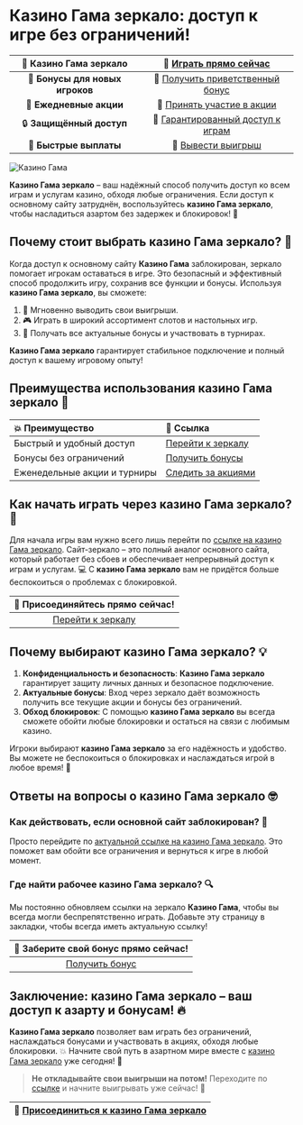 # Казино Гама зеркало: доступ к игре без ограничений!

| 🎲 **Казино Гама зеркало** | 🔗 [Играть прямо сейчас](https://brandplay.link/zrZpLFTP) |
|:------------------------:|:---------------------------------:|
| 🚀 **Бонусы для новых игроков** | 🔗 [Получить приветственный бонус](https://brandplay.link/zrZpLFTP) |
| 🎁 **Ежедневные акции** | 🔗 [Принять участие в акции](https://brandplay.link/zrZpLFTP) |
| 🔒 **Защищённый доступ** | 🔗 [Гарантированный доступ к играм](https://brandplay.link/zrZpLFTP) |
| 💸 **Быстрые выплаты** | 🔗 [Вывести выигрыш](https://brandplay.link/zrZpLFTP) |

![Казино Гама](https://i.pinimg.com/originals/a9/29/6e/a9296ea1cf6a7c20a985e593451f0323.png)

**Казино Гама зеркало** – ваш надёжный способ получить доступ ко всем играм и услугам казино, обходя любые ограничения. Если доступ к основному сайту затруднён, воспользуйтесь **казино Гама зеркало**, чтобы насладиться азартом без задержек и блокировок! 🎰

## Почему стоит выбрать казино Гама зеркало? 🤔

Когда доступ к основному сайту **Казино Гама** заблокирован, зеркало помогает игрокам оставаться в игре. Это безопасный и эффективный способ продолжить игру, сохранив все функции и бонусы. Используя **казино Гама зеркало**, вы сможете:

1. 💸 Мгновенно выводить свои выигрыши.
2. 🎮 Играть в широкий ассортимент слотов и настольных игр.
3. 🎁 Получать все актуальные бонусы и участвовать в турнирах.

**Казино Гама зеркало** гарантирует стабильное подключение и полный доступ к вашему игровому опыту!

## Преимущества использования казино Гама зеркало 🎯

| 💥 Преимущество | 📌 Ссылка |
|:---------------|:----------|
| Быстрый и удобный доступ | [Перейти к зеркалу](https://brandplay.link/zrZpLFTP) |
| Бонусы без ограничений | [Получить бонусы](https://brandplay.link/zrZpLFTP) |
| Еженедельные акции и турниры | [Следить за акциями](https://brandplay.link/zrZpLFTP) |

## Как начать играть через казино Гама зеркало? 🔄

Для начала игры вам нужно всего лишь перейти по [ссылке на казино Гама зеркало](https://brandplay.link/zrZpLFTP). Сайт-зеркало – это полный аналог основного сайта, который работает без сбоев и обеспечивает непрерывный доступ к играм и услугам. 💻 С **казино Гама зеркало** вам не придётся больше беспокоиться о проблемах с блокировкой.

| 🚀 Присоединяйтесь прямо сейчас! |
|:-------------------------------:|
| [Перейти к зеркалу](https://brandplay.link/zrZpLFTP) |

## Почему выбирают казино Гама зеркало? 💡

1. **Конфиденциальность и безопасность**: **Казино Гама зеркало** гарантирует защиту личных данных и безопасное подключение.
2. **Актуальные бонусы**: Вход через зеркало даёт возможность получить все текущие акции и бонусы без ограничений.
3. **Обход блокировок**: С помощью **казино Гама зеркало** вы всегда сможете обойти любые блокировки и остаться на связи с любимым казино.

Игроки выбирают **казино Гама зеркало** за его надёжность и удобство. Вы можете не беспокоиться о блокировках и наслаждаться игрой в любое время! 🚀

## Ответы на вопросы о казино Гама зеркало 🤓

### Как действовать, если основной сайт заблокирован? 🔗

Просто перейдите по [актуальной ссылке на казино Гама зеркало](https://brandplay.link/zrZpLFTP). Это поможет вам обойти все ограничения и вернуться к игре в любой момент.

### Где найти рабочее казино Гама зеркало? 🔍

Мы постоянно обновляем ссылки на зеркало **Казино Гама**, чтобы вы всегда могли беспрепятственно играть. Добавьте эту страницу в закладки, чтобы всегда иметь актуальную ссылку!

| 🎁 Заберите свой бонус прямо сейчас! |
|:-------------------------------------:|
| [Получить бонус](https://brandplay.link/zrZpLFTP) |

## Заключение: казино Гама зеркало – ваш доступ к азарту и бонусам! 🔥

**Казино Гама зеркало** позволяет вам играть без ограничений, наслаждаться бонусами и участвовать в акциях, обходя любые блокировки. 💥 Начните свой путь в азартном мире вместе с [казино Гама зеркало](https://brandplay.link/zrZpLFTP) уже сегодня! 🌟

> **Не откладывайте свои выигрыши на потом!** Переходите по [ссылке](https://brandplay.link/zrZpLFTP) и начните выигрывать уже сейчас! 🎰

| 🔗 [Присоединиться к казино Гама зеркало](https://brandplay.link/zrZpLFTP) |
|:--------------------------------------------------:|
